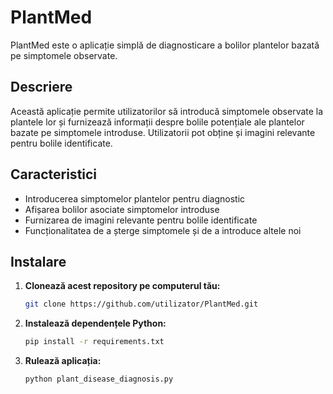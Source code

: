 # PlantMed

PlantMed este o aplicație simplă de diagnosticare a bolilor plantelor bazată pe simptomele observate.

## Descriere

Această aplicație permite utilizatorilor să introducă simptomele observate la plantele lor și furnizează informații despre bolile potențiale ale plantelor bazate pe simptomele introduse. Utilizatorii pot obține și imagini relevante pentru bolile identificate.

## Caracteristici

- Introducerea simptomelor plantelor pentru diagnostic
- Afișarea bolilor asociate simptomelor introduse
- Furnizarea de imagini relevante pentru bolile identificate
- Funcționalitatea de a șterge simptomele și de a introduce altele noi

## Instalare

1. **Clonează acest repository pe computerul tău:**

    ```bash
    git clone https://github.com/utilizator/PlantMed.git
    ```

2. **Instalează dependențele Python:**

    ```bash
    pip install -r requirements.txt
    ```

3. **Rulează aplicația:**

    ```bash
    python plant_disease_diagnosis.py
    ```



